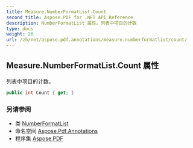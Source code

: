 ```yaml
---
title: Measure.NumberFormatList.Count
second_title: Aspose.PDF for .NET API Reference
description: NumberFormatList 属性。列表中项目的计数
type: docs
weight: 20
url: /zh/net/aspose.pdf.annotations/measure.numberformatlist/count/
---
```

## Measure.NumberFormatList.Count 属性

列表中项目的计数。

```csharp
public int Count { get; }
```

### 另请参阅

* 类 [NumberFormatList](../)
* 命名空间 [Aspose.Pdf.Annotations](../../../aspose.pdf.annotations/)
* 程序集 [Aspose.PDF](../../../)